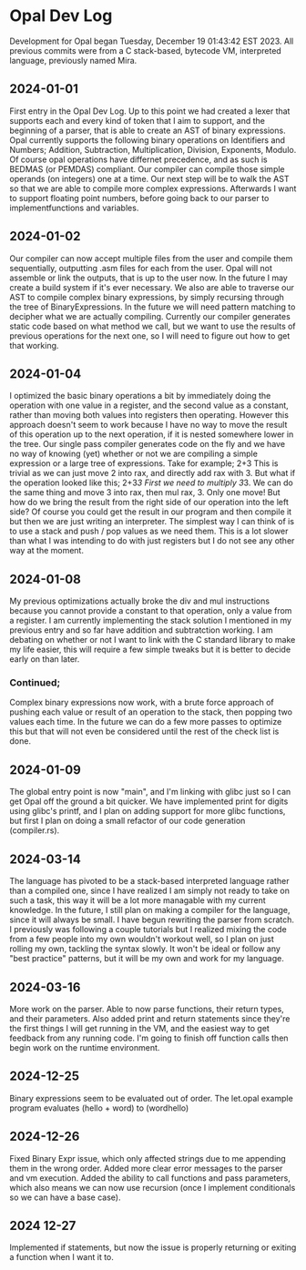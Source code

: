 # Opal Dev Log

Development for Opal began Tuesday, December 19 01:43:42 EST 2023. All previous commits were from a C stack-based, bytecode VM, interpreted language, previously named Mira.

## 2024-01-01
First entry in the Opal Dev Log. Up to this point we had created a lexer that supports each and every kind of token that I aim to support, and the beginning of a parser, that is able to create an AST of binary expressions. Opal currently supports the following binary operations on Identifiers and Numbers;
Addition,
Subtraction,
Multiplication,
Division,
Exponents,
Modulo. Of course opal operations have differnet precedence, and as such is BEDMAS (or PEMDAS) compliant. Our compiler can compile those simple operands (on integers) one at a time. Our next step will be to walk the AST so that we are able to compile more complex expressions. Afterwards I want to support floating point numbers, before going back to our parser to implementfunctions and variables.

## 2024-01-02
Our compiler can now accept multiple files from the user and compile them sequentially, outputting .asm files for each from the user. Opal will not assemble or link the outputs, that is up to the user now. In the future I may create a build system if it's ever necessary.
We also are able to traverse our AST to compile complex binary expressions, by simply recursing through the tree of BinaryExpressions. In the future we will need pattern matching to decipher what we are actually compiling. Currently our compiler generates static code based on what method we call, but we want to use the results of previous operations for the next one, so I will need to figure out how to get that working.

## 2024-01-04
I optimized the basic binary operations a bit by immediately doing the operation with one value in a register, and the second value as a constant, rather than moving both values into registers then operating. However this approach doesn't seem to work because I have no way to move the result of this operation up to the next operation, if it is nested somewhere lower in the tree. Our single pass compiler generates code on the fly and we have no way of knowing (yet) whether or not we are compiling a simple expression or a large tree of expressions.
Take for example;
2+3
This is trivial as we can just move 2 into rax, and directly add rax with 3. But what if the operation looked like this;
2+3*3
First we need to multiply 3*3. We can do the same thing and move 3 into rax, then mul rax, 3. Only one move! But how do we bring the result from the right side of our operation into the left side? Of course you could get the result in our program and then compile it but then we are just writing an interpreter. The simplest way I can think of is to use a stack and push / pop values as we need them. This is a lot slower than what I was intending to do with just registers but I do not see any other way at the moment.

## 2024-01-08
My previous optimizations actually broke the div and mul instructions because you cannot provide a constant to that operation, only a value from a register. I am currently implementing the stack solution I mentioned in my previous entry and so far have addition and subtratction working. I am debating on whether or not I want to link with the C standard library to make my life easier, this will require a few simple tweaks but it is better to decide early on than later.

### Continued;
Complex binary expressions now work, with a brute force approach of pushing each value or result of an operation to the stack, then popping two values each time. In the future we can do a few more passes to optimize this but that will not even be considered until the rest of the check list is done.

## 2024-01-09
The global entry point is now "main", and I'm linking with glibc just so I can get Opal off the ground a bit quicker. We have implemented print for digits using glibc's printf, and I plan on adding support for more glibc functions, but first I plan on doing a small refactor of our code generation (compiler.rs).

## 2024-03-14
The language has pivoted to be a stack-based interpreted language rather than a compiled one, since I have realized I am simply not ready to take on such a task, this way it will be a lot more managable with my current knowledge. In the future, I still plan on making a compiler for the language, since it will always be small. I have begun rewriting the parser from scratch. I previously was following a couple tutorials but I realized mixing the code from a few people into my own wouldn't workout well, so I plan on just rolling my own, tackling the syntax slowly. It won't be ideal or follow any "best practice" patterns, but it will be my own and work for my language.

## 2024-03-16
More work on the parser. Able to now parse functions, their return types, and their parameters. Also added print and return statements since they're the first things I will get running in the VM, and the easiest way to get feedback from any running code. I'm going to finish off function calls then begin work on the runtime environment.

## 2024-12-25
Binary expressions seem to be evaluated out of order. The let.opal example program evaluates (hello + word) to (wordhello)

## 2024-12-26
Fixed Binary Expr issue, which only affected strings due to me appending them in the wrong order. Added more clear error messages to the parser and vm execution. Added the ability to call functions and pass parameters, which also means we can now use recursion (once I implement conditionals so we can have a base case).

## 2024 12-27
Implemented if statements, but now the issue is properly returning or exiting a function when I want it to.
